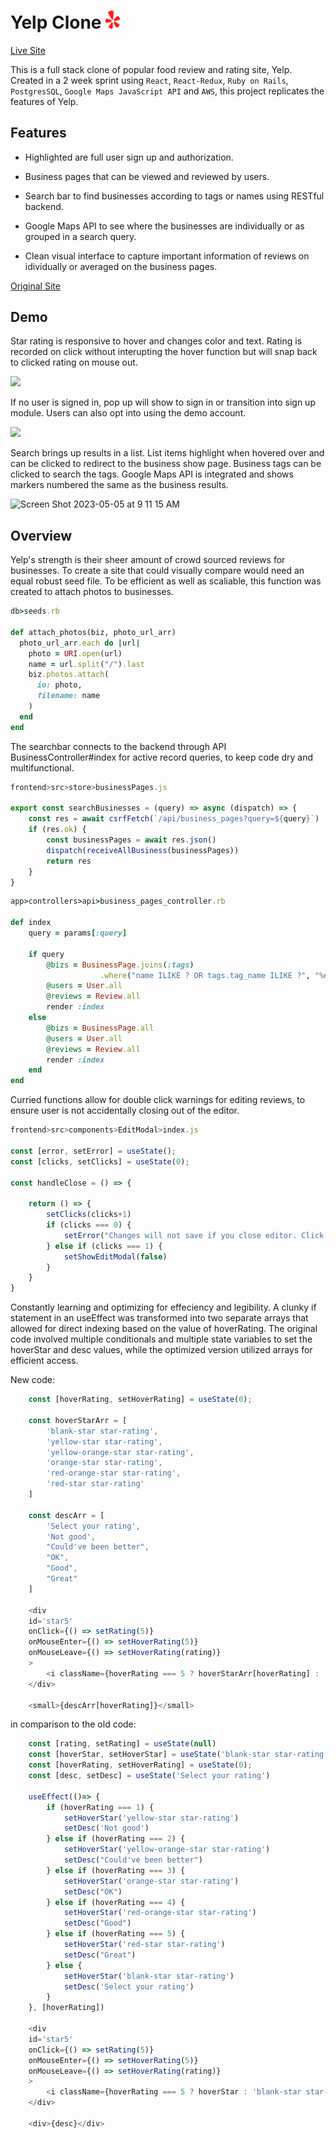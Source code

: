 # Yelp Clone <img src="frontend/public/images/icon.png" width="23" > 
 [Live Site](https://ylp.onrender.com/)

This is a full stack clone of popular food review and rating site, Yelp. Created in a 2 week sprint using `React`, `React-Redux`, `Ruby on Rails`, `PostgresSQL`, `Google Maps JavaScript API` and `AWS`, this project replicates the features of Yelp. 

## Features

* Highlighted are full user sign up and authorization. 

* Business pages that can be viewed and reviewed by users. 

* Search bar to find businesses according to tags or names using RESTful backend. 

* Google Maps API to see where the businesses are individually or as grouped in a search query.

* Clean visual interface to capture important information of reviews on idividually or averaged on the business pages.


[Original Site](https://www.yelp.com/)

## Demo

Star rating is responsive to hover and changes color and text. Rating is recorded on click without interupting the hover function but will snap back to clicked rating on mouse out.

![](https://media.giphy.com/media/bpbsW9ZlDuorgPq1qV/giphy.gif)

If no user is signed in, pop up will show to sign in or transition into sign up module. Users can also opt into using the demo account.

![](https://media.giphy.com/media/1Let43yWcTCS81O0qI/giphy.gif)

Search brings up results in a list. List items highlight when hovered over and can be clicked to redirect to the business show page. Business tags can be clicked to search the tags. Google Maps API is integrated and shows markers numbered the same as the business results.

<img width="500" alt="Screen Shot 2023-05-05 at 9 11 15 AM" src="https://user-images.githubusercontent.com/121202044/236511636-113f0b62-331f-4b66-ac8b-79a3512a7a95.png">


## Overview

Yelp's strength is their sheer amount of crowd sourced reviews for businesses. To create a site that could visually compare would need an equal robust seed file. To be efficient as well as scaliable, this function was created to attach photos to businesses.

```ruby
db>seeds.rb

def attach_photos(biz, photo_url_arr) 
  photo_url_arr.each do |url|
    photo = URI.open(url)
    name = url.split("/").last
    biz.photos.attach(
      io: photo,
      filename: name
    )
  end
end
```

The searchbar connects to the backend through API BusinessController#index for active record queries, to keep code dry and multifunctional.

```js
frontend>src>store>businessPages.js

export const searchBusinesses = (query) => async (dispatch) => {
    const res = await csrfFetch(`/api/business_pages?query=${query}`)
    if (res.ok) {
        const businessPages = await res.json()
        dispatch(receiveAllBusiness(businessPages))
        return res
    }
}
```

```ruby
app>controllers>api>business_pages_controller.rb

def index 
    query = params[:query]
    
    if query 
        @bizs = BusinessPage.joins(:tags)
                    .where("name ILIKE ? OR tags.tag_name ILIKE ?", "%#{query}%", "%#{query}%")
        @users = User.all
        @reviews = Review.all
        render :index
    else
        @bizs = BusinessPage.all
        @users = User.all
        @reviews = Review.all
        render :index
    end
end
```

Curried functions allow for double click warnings for editing reviews, to ensure user is not accidentally closing out of the editor.

```js
frontend>src>components>EditModal>index.js

const [error, setError] = useState();
const [clicks, setClicks] = useState(0);

const handleClose = () => {

    return () => {
        setClicks(clicks+1)
        if (clicks === 0) {
            setError("Changes will not save if you close editor. Click again to confirm")
        } else if (clicks === 1) {
            setShowEditModal(false)
        }     
    }
}
```

Constantly learning and optimizing for effeciency and legibility. A clunky if statement in an useEffect was transformed into two separate arrays that allowed for direct indexing based on the value of hoverRating. The original code involved multiple conditionals and multiple state variables to set the hoverStar and desc values, while the optimized version utilized arrays for efficient access. 

New code:
```js
    const [hoverRating, setHoverRating] = useState(0);

    const hoverStarArr = [
        'blank-star star-rating',
        'yellow-star star-rating',
        'yellow-orange-star star-rating',
        'orange-star star-rating',
        'red-orange-star star-rating',
        'red-star star-rating'
    ]

    const descArr = [
        'Select your rating',
        'Not good',
        "Could've been better",
        "OK",
        "Good",
        "Great"
    ]

    <div
    id='star5'
    onClick={() => setRating(5)}
    onMouseEnter={() => setHoverRating(5)}
    onMouseLeave={() => setHoverRating(rating)}
    >
        <i className={hoverRating === 5 ? hoverStarArr[hoverRating] : 'blank-star star-rating'} />
    </div>

    <small>{descArr[hoverRating]}</small>
```

in comparison to the old code:
```js
    const [rating, setRating] = useState(null)
    const [hoverStar, setHoverStar] = useState('blank-star star-rating')
    const [hoverRating, setHoverRating] = useState(0);
    const [desc, setDesc] = useState('Select your rating')

    useEffect(()=> {
        if (hoverRating === 1) {
            setHoverStar('yellow-star star-rating')
            setDesc('Not good')
        } else if (hoverRating === 2) {
            setHoverStar('yellow-orange-star star-rating')
            setDesc("Could've been better")
        } else if (hoverRating === 3) {
            setHoverStar('orange-star star-rating')
            setDesc("OK")
        } else if (hoverRating === 4) {
            setHoverStar('red-orange-star star-rating')
            setDesc("Good")
        } else if (hoverRating === 5) {
            setHoverStar('red-star star-rating')
            setDesc("Great")
        } else {
            setHoverStar('blank-star star-rating')
            setDesc('Select your rating')
        }
    }, [hoverRating])

    <div
    id='star5'
    onClick={() => setRating(5)}
    onMouseEnter={() => setHoverRating(5)}
    onMouseLeave={() => setHoverRating(rating)}
    >
        <i className={hoverRating === 5 ? hoverStar : 'blank-star star-rating'} />
    </div>

    <div>{desc}</div>
```

